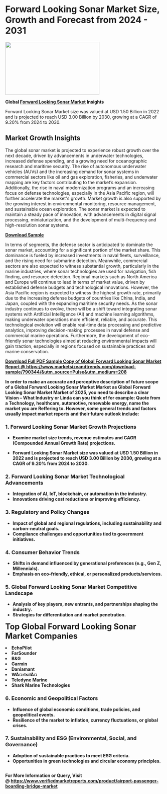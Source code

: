 <H1>Forward Looking Sonar Market Size, Growth and Forecast from 2024 - 2031</H1><img class="aligncenter size-medium wp-image-584254" src="https://thirdeyenews.in/wp-content/uploads/2024/09/Global-Market-Research-300x168.jpeg" alt="" width="300" height="168" /><p><strong>Global&nbsp;<a href="https://www.marketsizeandtrends.com/download-sample/790344/&amp;utm_source=Pulse&amp;utm_medium=208">Forward Looking Sonar Market</a> Insights</strong></p><p>Forward Looking Sonar Market size was valued at USD 1.50 Billion in 2022 and is projected to reach USD 3.00 Billion by 2030, growing at a CAGR of 9.20% from 2024 to 2030.</p><p><h2>Market Growth Insights</h2> <p>The global sonar market is projected to experience robust growth over the next decade, driven by advancements in underwater technologies, increased defense spending, and a growing need for oceanographic research and maritime security. The rise of autonomous underwater vehicles (AUVs) and the increasing demand for sonar systems in commercial sectors like oil and gas exploration, fisheries, and underwater mapping are key factors contributing to the market’s expansion. Additionally, the rise in naval modernization programs and an increasing focus on defense technologies, especially in the Asia Pacific region, will further accelerate the market's growth. Market growth is also supported by the growing interest in environmental monitoring, resource management, and sustainable ocean exploration. The sonar market is expected to maintain a steady pace of innovation, with advancements in digital signal processing, miniaturization, and the development of multi-frequency and high-resolution sonar systems.</p> <p><strong><a href="#">Download Sample</a></strong></p> <p>In terms of segments, the defense sector is anticipated to dominate the sonar market, accounting for a significant portion of the market share. This dominance is fueled by increased investments in naval fleets, surveillance, and the rising need for submarine detection. Meanwhile, commercial sectors are also expected to witness substantial growth, particularly in the marine industries, where sonar technologies are used for navigation, fish finding, and resource detection. Regional markets such as North America and Europe will continue to lead in terms of market value, driven by established defense budgets and technological innovations. However, the Asia Pacific region is expected to witness the highest growth rate, primarily due to the increasing defense budgets of countries like China, India, and Japan, coupled with the expanding maritime security needs. As the sonar industry continues to evolve, there will be a shift toward integrating sonar systems with Artificial Intelligence (AI) and machine learning algorithms, making underwater operations more efficient, reliable, and accurate. This technological evolution will enable real-time data processing and predictive analytics, improving decision-making processes in naval defense and commercial marine operations. Furthermore, the development of eco-friendly sonar technologies aimed at reducing environmental impacts will gain traction, especially in regions focused on sustainable practices and marine conservation.</p> <p><strong><a href="#"></p><p><span class=""><strong>Download Full PDF Sample Copy of Global Forward Looking Sonar Market Report</strong> @ <a href="https://www.marketsizeandtrends.com/download-sample/790344/&amp;utm_source=Pulse&amp;utm_medium=208" target="_blank">https://www.marketsizeandtrends.com/download-sample/790344/&amp;utm_source=Pulse&amp;utm_medium=208</a></span></p><p>In order to make an accurate and perceptive description of future scope of a Global&nbsp;Forward Looking Sonar Market Market as Global&nbsp;Forward Looking Sonar Market Market of 2025, you need to describe a clear Vision &ndash; What Industry or Linda can you think of for example: Quote from a Technology, healthcare, automotive, renewable energy, name the market you are Reffering to. However, some general trends and factors usually impact market reports and their future outlook include:</p><h3>1.&nbsp;<strong>Forward Looking Sonar Market Growth Projections</strong></h3><ul><li>Examine market size trends, revenue estimates and CAGR (Compounded Annual Growth Rate) projections.</li><li><p>Forward Looking Sonar Market size was valued at USD 1.50 Billion in 2022 and is projected to reach USD 3.00 Billion by 2030, growing at a CAGR of 9.20% from 2024 to 2030.</p></li></ul><h3>2.&nbsp;<strong>Forward Looking Sonar Market Technological Advancements</strong></h3><ul><li>Integration of AI, IoT, blockchain, or automation in the industry.</li><li>Innovations driving cost reductions or improving efficiency.</li></ul><h3>3.&nbsp;<strong>Regulatory and Policy Changes</strong></h3><ul><li>Impact of global and regional regulations, including sustainability and carbon-neutral goals.</li><li>Compliance challenges and opportunities tied to government initiatives.</li></ul><h3>4.&nbsp;<strong>Consumer Behavior Trends</strong></h3><ul><li>Shifts in demand influenced by generational preferences (e.g., Gen Z, Millennials).</li><li>Emphasis on eco-friendly, ethical, or personalized products/services.</li></ul><h3>5.&nbsp;<strong>Global Forward Looking Sonar Market Competitive Landscape</strong></h3><ul><li>Analysis of key players, new entrants, and partnerships shaping the industry.</li><li>Strategies for differentiation and market penetration.</li></ul><p data-pm-slice="1 1 []"><span style="color: inherit; font-family: inherit; font-size: 25px;">Top Global Forward Looking Sonar Market Companies</span></p><div class="" data-test-id=""><p><li>EchoPilot</li><li> FarSounder</li><li> B&G</li><li> Garmin</li><li> Daniamant</li><li> WÃ¤rtsilÃ¤</li><li> Teledyne Marine</li><li> Shark Marine Technologies</li></p></div><h3>6.&nbsp;<strong>Economic and Geopolitical Factors</strong></h3><ul><li>Influence of global economic conditions, trade policies, and geopolitical events.</li><li>Resilience of the market to inflation, currency fluctuations, or global crises.</li></ul><h3>7.&nbsp;<strong>Sustainability and ESG (Environmental, Social, and Governance)</strong></h3><ul><li>Adoption of sustainable practices to meet ESG criteria.</li><li>Opportunities in green technologies and circular economy principles.</li></ul><h2><strong style="font-size: 14px;">For More Information or Query, Visit @&nbsp;</strong><a style="background-color: #ffffff; font-size: 14px;" href="https://www.marketsizeandtrends.com/report/forward-looking-sonar-market/" target="_blank">https://www.verifiedmarketreports.com/product/airport-passenger-boarding-bridge-market</a></h2>
